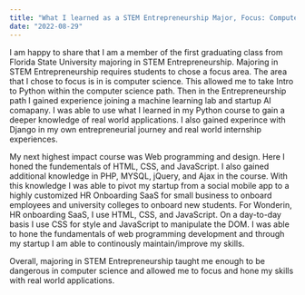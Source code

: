 ```yaml
---
title: "What I learned as a STEM Entrepreneurship Major, Focus: Computer Science"
date: "2022-08-29"
---
```


I am happy to share that I am a member of the first graduating class from Florida State University majoring in STEM Entrepreneurship. Majoring in STEM Entrepreneurship requires students to chose a focus area. The area that I chose to focus is in is computer science. This allowed me to take Intro to Python within the computer science path. Then in the Entrepreneurship path I gained experience joining a machine learning lab and startup AI comapany. I was able to use what I learned in my Python course to gain a deeper knowledge of real world applications. I also gained experince with Django in my own entrepreneurial journey and real world internship experiences.

My next highest impact course was Web programming and design. Here I honed the fundementals of HTML, CSS, and JavaScript. I also gained additional knowledge in PHP, MYSQL, jQuery, and Ajax in the course. With this knowledge I was able to pivot my startup from a social mobile app to a highly customized HR Onboarding SaaS for small business to onboard employees and university colleges to onboard new students. For Wonderin, HR onboarding SaaS, I use HTML, CSS, and JavaScript. On a day-to-day basis I use CSS for style and JavaScript to manipulate the DOM. I was able to hone the fundamentals of web programming development and through my startup I am able to continously maintain/improve my skills.

Overall, majoring in STEM Entrepreneurship taught me enough to be dangerous in computer science and allowed me to focus and hone my skills with real world applications.
